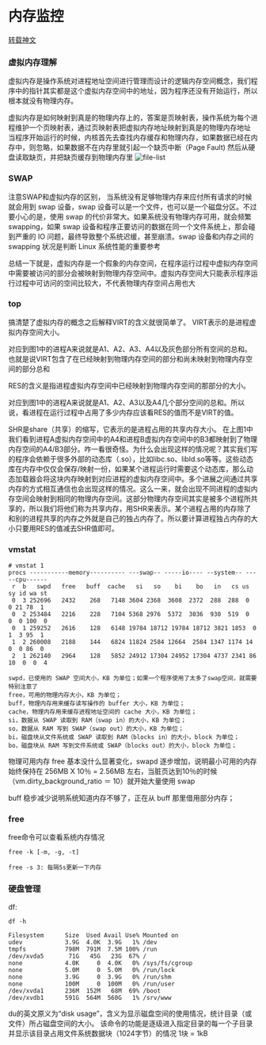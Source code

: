 # 内存监控

[转载神文](http://www.vpsee.com/2009/11/linux-system-performance-monitoring-memory/)

### 虚拟内存理解

虚拟内存是操作系统对进程地址空间进行管理而设计的逻辑内存空间概念，我们程序中的指针其实都是这个虚拟内存空间中的地址，因为程序还没有开始运行，所以根本就没有物理内存。

虚拟内存是如何映射到真是的物理内存上的，答案是页映射表，操作系统为每个进程维护一个页映射表，通过页映射表把虚拟内存地址映射到真是的物理内存地址
当程序开始运行的时候，内核首先去查找内存缓存和物理内存，如果数据已经在内存中，则忽略，如果数据不在内存里就引起一个缺页中断（Page Fault) 然后从硬盘读取缺页，并把缺页缓存到物理内存里
![file-list](http://www.bo56.com/wp-content/uploads/2013/08/t1.png)

### SWAP

注意SWAP和虚拟内存的区别， 当系统没有足够物理内存来应付所有请求的时候就会用到 swap 设备，swap 设备可以是一个文件，也可以是一个磁盘分区。不过要小心的是，使用 swap 的代价非常大。如果系统没有物理内存可用，就会频繁 swapping，如果 swap 设备和程序正要访问的数据在同一个文件系统上，那会碰到严重的 IO 问题，最终导致整个系统迟缓，甚至崩溃。swap 设备和内存之间的 swapping 状况是判断 Linux 系统性能的重要参考



总结一下就是，虚拟内存是一个假象的内存空间，在程序运行过程中虚拟内存空间中需要被访问的部分会被映射到物理内存空间中。虚拟内存空间大只能表示程序运行过程中可访问的空间比较大，不代表物理内存空间占用也大

### top

搞清楚了虚拟内存的概念之后解释VIRT的含义就很简单了。
VIRT表示的是进程虚拟内存空间大小。

对应到图1中的进程A来说就是A1、A2、A3、A4以及灰色部分所有空间的总和。也就是说VIRT包含了在已经映射到物理内存空间的部分和尚未映射到物理内存空间的部分总和

RES的含义是指进程虚拟内存空间中已经映射到物理内存空间的那部分的大小。

对应到图1中的进程A来说就是A1、A2、A3以及A4几个部分空间的总和。所以说，看进程在运行过程中占用了多少内存应该看RES的值而不是VIRT的值。

SHR是share（共享）的缩写，它表示的是进程占用的共享内存大小。
在上图1中我们看到进程A虚拟内存空间中的A4和进程B虚拟内存空间中的B3都映射到了物理内存空间的A4/B3部分。咋一看很奇怪。为什么会出现这样的情况呢？其实我们写的程序会依赖于很多外部的动态库（.so），比如libc.so、libld.so等等。这些动态库在内存中仅仅会保存/映射一份，如果某个进程运行时需要这个动态库，那么动态加载器会将这块内存映射到对应进程的虚拟内存空间中。多个进展之间通过共享内存的方式相互通信也会出现这样的情况。这么一来，就会出现不同进程的虚拟内存空间会映射到相同的物理内存空间。这部分物理内存空间其实是被多个进程所共享的，所以我们将他们称为共享内存，用SHR来表示。某个进程占用的内存除了和别的进程共享的内存之外就是自己的独占内存了。所以要计算进程独占内存的大小只要用RES的值减去SHR值即可。

### vmstat
```
# vmstat 1
procs -----------memory---------- ---swap-- -----io---- --system-- -----cpu------
 r  b   swpd   free   buff  cache   si   so    bi    bo   in   cs us sy id wa st
 0  3 252696   2432    268   7148 3604 2368  3608  2372  288  288  0  0 21 78  1
 0  2 253484   2216    228   7104 5368 2976  5372  3036  930  519  0  0  0 100  0
 0  1 259252   2616    128   6148 19784 18712 19784 18712 3821 1853  0  1  3 95  1
 1  2 260008   2188    144   6824 11824 2584 12664  2584 1347 1174 14  0  0 86  0
 2  1 262140   2964    128   5852 24912 17304 24952 17304 4737 2341 86 10  0  0  4

swpd，已使用的 SWAP 空间大小，KB 为单位；如果一个程序使用了太多了swap空间，就需要特别注意了
free，可用的物理内存大小，KB 为单位；
buff，物理内存用来缓存读写操作的 buffer 大小，KB 为单位；
cache，物理内存用来缓存进程地址空间的 cache 大小，KB 为单位；
si，数据从 SWAP 读取到 RAM（swap in）的大小，KB 为单位；
so，数据从 RAM 写到 SWAP（swap out）的大小，KB 为单位；
bi，磁盘块从文件系统或 SWAP 读取到 RAM（blocks in）的大小，block 为单位；
bo，磁盘块从 RAM 写到文件系统或 SWAP（blocks out）的大小，block 为单位；
```

物理可用内存 free 基本没什么显著变化，swapd 逐步增加，说明最小可用的内存始终保持在 256MB X 10％ = 2.56MB 左右，当脏页达到10％的时候（vm.dirty_background_ratio ＝ 10）就开始大量使用 swap


buff 稳步减少说明系统知道内存不够了，正在从 buff 那里借用部分内存；


### free
free命令可以查看系统内存情况
```
free -k [-m, -g, -t]

free -s 3: 每隔5s更新一下内存
```


### 硬盘管理

df:
```
df -h

Filesystem      Size  Used Avail Use% Mounted on
udev            3.9G  4.0K  3.9G   1% /dev
tmpfs           798M  791M  7.5M 100% /run
/dev/xvda5       71G   45G   23G  67% /
none            4.0K     0  4.0K   0% /sys/fs/cgroup
none            5.0M     0  5.0M   0% /run/lock
none            3.9G     0  3.9G   0% /run/shm
none            100M     0  100M   0% /run/user
/dev/xvda1      236M  152M   68M  69% /boot
/dev/xvdb1      591G  564M  560G   1% /srv/www

```

du的英文原义为“disk usage”，含义为显示磁盘空间的使用情况，统计目录（或文件）所占磁盘空间的大小。
该命令的功能是逐级进入指定目录的每一个子目录并显示该目录占用文件系统数据块（1024字节）的情况
1块 = 1kB

